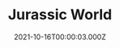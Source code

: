 ---
title: "Jurassic World"
year: 2015
date: 2021-10-16T00:00:03.000Z
permalink: /almanac/movies/2021-10-16-jurassic-world/index.html
link: https://letterboxd.com/rknightuk/film/jurassic-world/5/
rating: 3
---